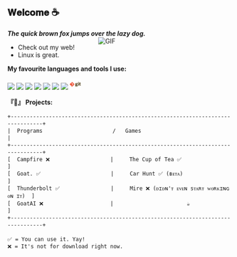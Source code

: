 ## **𝐖𝐞𝐥𝐜𝐨𝐦𝐞 ☕**
***The quick brown fox jumps over the lazy dog.***
  <img align="right" alt="GIF" src="https://i.imgur.com/XLoUTDF.png" width="300"/>
  
- Check out my web!
- Linux is great. 

**My favourite languages and tools I use:**  

<code><img height="25" src="https://i.imgur.com/jI8K2oe.png"></code>
<code><img height="25" src="https://i.imgur.com/emR5p0Y.png"></code>
<code><img height="25" src="https://i.imgur.com/kEuU82j.png"></code>
<code><img height="25" src="https://i.imgur.com/6FB64I2.png"></code>
<code><img height="25" src="https://i.imgur.com/UTo2THv.png"></code>
<code><img height="25" src="https://i.imgur.com/RdnXuz8.png"></code>
<code><img height="25" src="https://i.imgur.com/IHOnwgS.png"></code>
<code><img height="25" src="https://raw.githubusercontent.com/github/explore/80688e429a7d4ef2fca1e82350fe8e3517d3494d/topics/git/git.png"></code>

**『🚧』 Projects:**

```text
+--------------------------------------------------------------------------------+
|  Programs                      /   Games                                       |
+--------------------------------------------------------------------------------+ 
[  Campfire ❌                   |     The Cup of Tea ✅                          ]
[  Goat. ✅                      |     Car Hunt ✅ (ʙᴇᴛᴀ)                         ]
[  Thunderbolt ✅                |     Mire ❌ (ᴅɪᴅɴ'ᴛ ᴇᴠᴇɴ sᴛᴀʀᴛ ᴡᴏʀᴋɪɴɢ ᴏɴ ɪᴛ)  ]
[  GoatAI ❌                     |                       ☕                       ]
+--------------------------------------------------------------------------------+

✅ = You can use it. Yay!
❌ = It's not for download right now.
```
